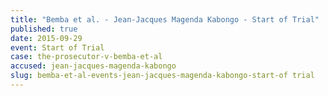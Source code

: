 ```yaml
---
title: "Bemba et al. - Jean-Jacques Magenda Kabongo - Start of Trial"
published: true
date: 2015-09-29
event: Start of Trial
case: the-prosecutor-v-bemba-et-al
accused: jean-jacques-magenda-kabongo
slug: bemba-et-al-events-jean-jacques-magenda-kabongo-start-of trial
---
```

